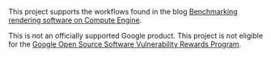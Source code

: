 <!---
    Copyright 2024 Google LLC

    Licensed under the Apache License, Version 2.0 (the "License");
    you may not use this file except in compliance with the License.
    You may obtain a copy of the License at

        https://www.apache.org/licenses/LICENSE-2.0

    Unless required by applicable law or agreed to in writing, software
    distributed under the License is distributed on an "AS IS" BASIS,
    WITHOUT WARRANTIES OR CONDITIONS OF ANY KIND, either express or implied.
    See the License for the specific language governing permissions and
    limitations under the License.
--->

This project supports the workflows found in the blog [Benchmarking rendering software on Compute Engine](https://cloud.google.com/blog/topics/developers-practitioners/benchmarking-rendering-software-compute-engine).

This is not an officially supported Google product. This project is not
eligible for the [Google Open Source Software Vulnerability Rewards
Program](https://bughunters.google.com/open-source-security).
